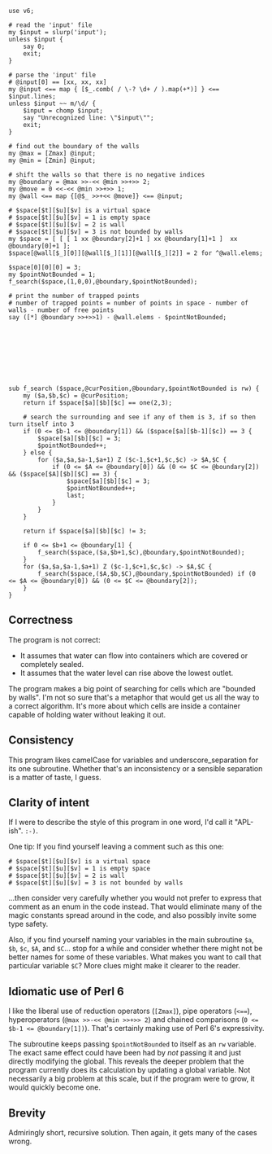     use v6;

    # read the 'input' file
    my $input = slurp('input');
    unless $input {
        say 0;
        exit;
    }

    # parse the 'input' file
    # @input[0] == [xx, xx, xx]
    my @input <== map { [$_.comb( / \-? \d+ / ).map(+*)] } <== $input.lines;
    unless $input ~~ m/\d/ {
        $input = chomp $input;
        say "Unrecognized line: \"$input\"";
        exit;
    }

    # find out the boundary of the walls
    my @max = [Zmax] @input;
    my @min = [Zmin] @input;

    # shift the walls so that there is no negative indices
    my @boundary = @max >>-<< @min >>+>> 2;
    my @move = 0 <<-<< @min >>+>> 1;
    my @wall <== map {[@$_ >>+<< @move]} <== @input;

    # $space[$t][$u][$v] is a virtual space
    # $space[$t][$u][$v] = 1 is empty space
    # $space[$t][$u][$v] = 2 is wall
    # $space[$t][$u][$v] = 3 is not bounded by walls
    my $space = [ [ [ 1 xx @boundary[2]+1 ] xx @boundary[1]+1 ]  xx @boundary[0]+1 ];
    $space[@wall[$_][0]][@wall[$_][1]][@wall[$_][2]] = 2 for ^@wall.elems;

    $space[0][0][0] = 3;
    my $pointNotBounded = 1;
    f_search($space,(1,0,0),@boundary,$pointNotBounded);

    # print the number of trapped points
    # number of trapped points = number of points in space - number of walls - number of free points
    say ([*] @boundary >>+>>1) - @wall.elems - $pointNotBounded;









    sub f_search ($space,@curPosition,@boundary,$pointNotBounded is rw) {
        my ($a,$b,$c) = @curPosition;
        return if $space[$a][$b][$c] == one(2,3);
        
        # search the surrounding and see if any of them is 3, if so then turn itself into 3
        if (0 <= $b-1 <= @boundary[1]) && ($space[$a][$b-1][$c]) == 3 {
            $space[$a][$b][$c] = 3;
            $pointNotBounded++;
        } else {
            for ($a,$a,$a-1,$a+1) Z ($c-1,$c+1,$c,$c) -> $A,$C {
                if (0 <= $A <= @boundary[0]) && (0 <= $C <= @boundary[2]) && ($space[$A][$b][$C] == 3) {				
                    $space[$a][$b][$c] = 3;
                    $pointNotBounded++;
                    last;
                }			
            } 
        }
        
        return if $space[$a][$b][$c] != 3;
        
        if 0 <= $b+1 <= @boundary[1] {
            f_search($space,($a,$b+1,$c),@boundary,$pointNotBounded);
        } 
        for ($a,$a,$a-1,$a+1) Z ($c-1,$c+1,$c,$c) -> $A,$C {
            f_search($space,($A,$b,$C),@boundary,$pointNotBounded) if (0 <= $A <= @boundary[0]) && (0 <= $C <= @boundary[2]);
        } 		
    }

## Correctness

The program is not correct:

* It assumes that water can flow into containers which are covered or completely sealed.
* It assumes that the water level can rise above the lowest outlet.

The program makes a big point of searching for cells which are "bounded by
walls". I'm not so sure that's a metaphor that would get us all the way to a
correct algorithm. It's more about which cells are inside a container capable
of holding water without leaking it out.

## Consistency

This program likes camelCase for variables and underscore_separation for its
one subroutine. Whether that's an inconsistency or a sensible separation is a
matter of taste, I guess.

## Clarity of intent

If I were to describe the style of this program in one word, I'd call it
"APL-ish". `:-)`.

One tip: If you find yourself leaving a comment such as this one:

    # $space[$t][$u][$v] is a virtual space
    # $space[$t][$u][$v] = 1 is empty space
    # $space[$t][$u][$v] = 2 is wall
    # $space[$t][$u][$v] = 3 is not bounded by walls

...then consider very carefully whether you would not prefer to express that
comment as an enum in the code instead. That would eliminate many of the magic
constants spread around in the code, and also possibly invite some type safety.

Also, if you find yourself naming your variables in the main subroutine `$a`,
`$b`, `$c`, `$A`, and `$C`... stop for a while and consider whether there might
not be better names for some of these variables. What makes you want to call
that particular variable `$C`? More clues might make it clearer to the reader.

## Idiomatic use of Perl 6

I like the liberal use of reduction operators (`[Zmax]`), pipe operators
(`<==`), hyperoperators (`@max >>-<< @min >>+>> 2`) and chained comparisons (`0
<= $b-1 <= @boundary[1])`). That's certainly making use of Perl 6's
expressivity.

The subroutine keeps passing `$pointNotBounded` to itself as an `rw` variable.
The exact same effect could have been had by *not* passing it and just directly 
modifying the global. This reveals the deeper problem that the program
currently does its calculation by updating a global variable. Not necessarily a
big problem at this scale, but if the program were to grow, it would quickly
become one.

## Brevity

Admiringly short, recursive solution. Then again, it gets many of the cases
wrong.
